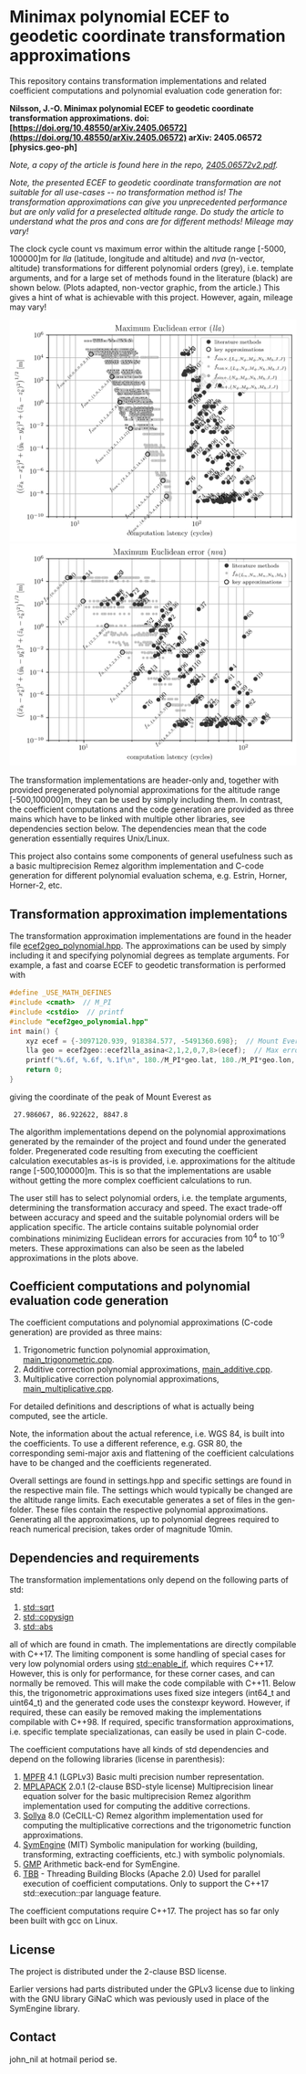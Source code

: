 
# Minimax polynomial ECEF to geodetic coordinate transformation approximations

This repository contains transformation implementations and related coefficient
computations and polynomial evaluation code generation for:

<b>Nilsson, J.-O. Minimax polynomial ECEF to geodetic coordinate transformation 
approximations. doi:
[https://doi.org/10.48550/arXiv.2405.06572](https://doi.org/10.48550/arXiv.2405.06572)
arXiv: 2405.06572 [physics.geo-ph]</b>

<i>Note, a copy of the article is found here in the repo,
[2405.06572v2.pdf](2405.06572v2.pdf).</i>

<i>Note, the presented ECEF to geodetic coordinate transformation are not 
suitable for all use-cases -- no transformation method is! The 
transformation approximations can give you unprecedented performance but are 
only valid for a preselected altitude range. Do study the article to 
understand what the pros and cons are for different methods! Mileage may vary!
</i>

The clock cycle count vs maximum error within the altitude range [-5000,
100000]m for <i>lla</i> (latitude, longitude and altitude) and <i>nva</i> 
(n-vector, altitude) transformations for different polynomial orders (grey), 
i.e. template arguments, and for a large set of methods found in the 
literature (black) are shown below. (Plots adapted, non-vector graphic, from 
the article.) This gives a hint of what is achievable with this project. 
However, again, mileage may vary!

![Maximum Euclidean error lla](euclidean_lla.png)
![Maximum Euclidean error lla](euclidean_nva.png)
<!---
<img src="euclidean_lla.png" width="400" /><img src="euclidean_nva.png" width="400" />
-->

The transformation implementations are header-only and, together with provided
pregenerated polynomial approximations for the altitude range [-500,100000]m,
they can be used by simply including them. In contrast, the coefficient 
computations and the code generation are provided as three mains which have 
to be linked with multiple other libraries, see dependencies section below. 
The dependencies mean that the code generation essentially requires Unix/Linux.

This project also contains some components of general usefulness such as a 
basic multiprecision Remez algorithm implementation and C-code generation for 
different polynomial evaluation schema, e.g. Estrin, Horner, Horner-2, etc.

## Transformation approximation implementations

The transformation approximation implementations are found in the header 
file [ecef2geo_polynomial.hpp](transformation_implementations/ecef2geo_polynomial.hpp).
The approximations can be used by simply 
including it and specifying polynomial degrees as template arguments. For 
example, a fast and coarse ECEF to geodetic transformation is performed with
```c++
#define _USE_MATH_DEFINES
#include <cmath>  // M_PI
#include <cstdio>  // printf
#include "ecef2geo_polynomial.hpp"
int main() {
    xyz ecef = {-3097120.939, 918384.577, -5491360.698};  // Mount Everest.
    lla geo = ecef2geo::ecef2lla_asina<2,1,2,0,7,8>(ecef);  // Max error ~0.41m.
    printf("%.6f, %.6f, %.1f\n", 180./M_PI*geo.lat, 180./M_PI*geo.lon, geo.alt);
    return 0;
}
```
giving the coordinate of the peak of Mount Everest as
```
 27.986067, 86.922622, 8847.8
```

The algorithm implementations depend on the polynomial approximations generated
by the remainder of the project and found under the generated folder.
Pregenerated code resulting from executing the coefficient calculation
executables as-is is provided, i.e. approximations for the altitude range 
[-500,100000]m. This is so that the implementations are usable without 
getting the more complex coefficient calculations to run.

The user still has to select polynomial orders, i.e. the template arguments,
determining the transformation accuracy and speed. The exact trade-off 
between accuracy and speed and the suitable polynomial orders will be 
application specific. The article contains suitable polynomial order 
combinations minimizing Euclidean errors for accuracies from 10<sup>4</sup> 
to 10<sup>-9</sup> meters. These approximations can also be 
seen as the labeled approximations in the plots above.

## Coefficient computations and polynomial evaluation code generation

The coefficient computations and polynomial approximations (C-code generation)
are provided as three mains:
 1. Trigonometric function polynomial approximation, [main_trigonometric.cpp](coefficient_computations/main_trigonometric.cpp).
 2. Additive correction polynomial approximations, [main_additive.cpp](coefficient_computations/main_additive.cpp).
 3. Multiplicative correction polynomial approximations, [main_multiplicative.cpp](coefficient_computations/main_multiplicative.cpp).

For detailed definitions and descriptions of what is actually being computed, 
see the article.

Note, the information about the actual reference, i.e. WGS 84, is built into 
the coefficients. To use a different reference, e.g. GSR 80, the 
corresponding semi-major axis and flattening of the coefficient calculations 
have to be changed and the coefficients regenerated.

Overall settings are found in settings.hpp and specific settings are found in
the respective main file. The settings which would typically be changed are 
the altitude range limits. Each executable generates a set of files in the 
gen-folder. These files contain the respective polynomial approximations. 
Generating all the approximations, up to polynomial degrees required to 
reach numerical precision, takes order of magnitude 10min.

## Dependencies and requirements

The transformation implementations only depend on the following parts of std:
1. [std::sqrt](https://en.cppreference.com/w/cpp/numeric/math/sqrt)
2. [std::copysign](https://en.cppreference.com/w/cpp/numeric/math/copysign)
3. [std::abs](https://en.cppreference.com/w/cpp/numeric/math/abs)

all of which are found in cmath. The implementations are directly compilable 
with C++17. The limiting component is some handling of special cases for very 
low polynomial orders using [std::enable_if](https://en.cppreference.com/w/cpp/types/enable_if),
which requires C++17. However, this is only for performance, for these corner 
cases, and can normally be removed. This will make the code compilable with 
C++11. Below this, the trigonometric approximations uses fixed size integers 
(int64_t and uint64_t) and the generated code uses the constexpr keyword. 
However, if required, these can easily be removed making the implementations 
compilable with C++98. If required, specific transformation approximations, 
i.e. specific template specializationas, can easily be used in plain C-code. 

The coefficient computations have all kinds of std dependencies and depend 
on the following libraries (license in parenthesis):
1. [MPFR](https://www.mpfr.org/) 4.1 (LGPLv3) Basic multi precision number 
   representation.
2. [MPLAPACK](https://github.com/nakatamaho/mplapack) 2.0.1 (2-clause 
   BSD-style license) Multiprecision linear equation solver for the basic 
   multiprecision Remez algorithm implementation used for computing the 
   additive corrections.
3. [Sollya](https://www.sollya.org/) 8.0 (CeCILL-C) Remez algorithm 
   implementation used for computing the multiplicative corrections and the 
   trigonometric function approximations.
4. [SymEngine](https://github.com/symengine/symengine) (MIT) Symbolic 
   manipulation for working (building, transforming, extracting coefficients, 
   etc.) with symbolic polynomials.
5. [GMP](LGPLv3) Arithmetic back-end for SymEngine.
6. [TBB](https://github.com/oneapi-src/oneTBB) - Threading Building Blocks 
   (Apache 2.0) Used for parallel execution of coefficient computations. 
   Only to support the C++17 std::execution::par language feature.

The coefficient computations require C++17. The project has so far only been 
built with gcc on Linux.

## License

The project is distributed under the 2-clause BSD license.

Earlier versions had parts distributed under the GPLv3 license due to 
linking with the GNU library GiNaC which was peviously used in place of the 
SymEngine library.

## Contact
john_nil at hotmail period se.